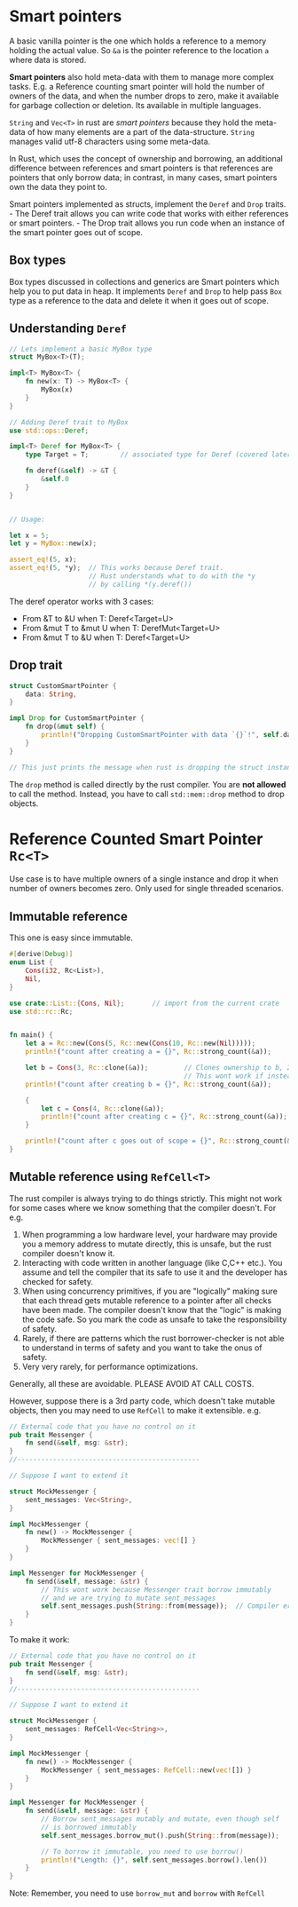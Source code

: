 # Smart pointers

A basic vanilla pointer is the one which holds a reference to a memory holding the actual value. So `&a` is the pointer reference to the location `a` where data is stored.

**Smart pointers** also hold meta-data with them to manage more complex tasks. E.g. a Reference counting smart pointer will hold the number of owners of the data, and when the number drops to zero, make it available for garbage collection or deletion. Its available in multiple languages.

`String` and `Vec<T>` in rust are _smart pointers_ because they hold the meta-data of how many elements are a part of the data-structure. `String` manages valid utf-8 characters using some meta-data.

In Rust, which uses the concept of ownership and borrowing, an additional difference between references and smart pointers is that references are pointers that only borrow data; in contrast, in many cases, smart pointers own the data they point to.

Smart pointers implemented as structs, implement the `Deref` and `Drop` traits.
    - The Deref trait allows you can write code that works with either references or smart pointers.
    - The Drop trait allows you run code when an instance of the smart pointer goes out of scope.

## Box types
Box types discussed in collections and generics are Smart pointers which help you to put data in heap. It implements `Deref` and `Drop` to help pass `Box` type as a reference to the data and delete it when it goes out of scope.

## Understanding `Deref`
```rust
// Lets implement a basic MyBox type
struct MyBox<T>(T);

impl<T> MyBox<T> {
    fn new(x: T) -> MyBox<T> {
        MyBox(x)
    }
}

// Adding Deref trait to MyBox
use std::ops::Deref;

impl<T> Deref for MyBox<T> {
    type Target = T;        // associated type for Deref (covered later)

    fn deref(&self) -> &T {
        &self.0
    }
}


// Usage:

let x = 5;
let y = MyBox::new(x);

assert_eq!(5, x);
assert_eq!(5, *y);  // This works because Deref trait.
                    // Rust understands what to do with the *y
                    // by calling *(y.deref())
```
The deref operator works with 3 cases:
- From &T to &U when T: Deref<Target=U>
- From &mut T to &mut U when T: DerefMut<Target=U>
- From &mut T to &U when T: Deref<Target=U>

## Drop trait
```rust
struct CustomSmartPointer {
    data: String,
}

impl Drop for CustomSmartPointer {
    fn drop(&mut self) {
        println!("Dropping CustomSmartPointer with data `{}`!", self.data);
    }
}

// This just prints the message when rust is dropping the struct instance
```
The `drop` method is called directly by the rust compiler. You are **not allowed** to call the method. Instead, you have to call `std::mem::drop` method to drop objects.

# Reference Counted Smart Pointer `Rc<T>`

Use case is to have multiple owners of a single instance and drop it when number of owners becomes zero.
Only used for single threaded scenarios.

## Immutable reference

This one is easy since immutable.
```rust
#[derive(Debug)]
enum List {
    Cons(i32, Rc<List>),
    Nil,
}

use crate::List::{Cons, Nil};       // import from the current crate
use std::rc::Rc;


fn main() {
    let a = Rc::new(Cons(5, Rc::new(Cons(10, Rc::new(Nil)))));
    println!("count after creating a = {}", Rc::strong_count(&a));

    let b = Cons(3, Rc::clone(&a));         // Clones ownership to b, 2 owners
                                            // This wont work if instead of Rc we are using Box
    println!("count after creating b = {}", Rc::strong_count(&a));

    {
        let c = Cons(4, Rc::clone(&a));
        println!("count after creating c = {}", Rc::strong_count(&a));
    }

    println!("count after c goes out of scope = {}", Rc::strong_count(&a));
}
```
## Mutable reference using `RefCell<T>`

The rust compiler is always trying to do things strictly. This might not work for some cases where we know something that the compiler doesn't. For e.g.

1) When programming a low hardware level, your hardware may provide you a memory address to mutate directly, this is unsafe, but the rust compiler doesn't know it.
2) Interacting with code written in another language (like C,C++ etc.). You assume and tell the compiler that its safe to use it and the developer has checked for safety.
3) When using concurrency primitives, if you are "logically" making sure that each thread gets mutable reference to a pointer after all checks have been made. The compiler doesn't know that the "logic" is making the code safe. So you mark the code as unsafe to take the responsibility of safety.
4) Rarely, if there are patterns which the rust borrower-checker is not able to understand in terms of safety and you want to take the onus of safety.
5) Very very rarely, for performance optimizations.

Generally, all these are avoidable. PLEASE AVOID AT CALL COSTS.

However, suppose there is a 3rd party code, which doesn't take mutable objects, then you may need to use `RefCell` to make it extensible. e.g.

```rust
// External code that you have no control on it
pub trait Messenger {
    fn send(&self, msg: &str);
}
//----------------------------------------------

// Suppose I want to extend it

struct MockMessenger {
    sent_messages: Vec<String>,
}

impl MockMessenger {
    fn new() -> MockMessenger {
        MockMessenger { sent_messages: vec![] }
    }
}

impl Messenger for MockMessenger {
    fn send(&self, message: &str) {
        // This wont work because Messenger trait borrow immutably
        // and we are trying to mutate sent_messages
        self.sent_messages.push(String::from(message));  // Compiler error
    }
}
```

To make it work:

```rust
// External code that you have no control on it
pub trait Messenger {
    fn send(&self, msg: &str);
}
//----------------------------------------------

// Suppose I want to extend it

struct MockMessenger {
    sent_messages: RefCell<Vec<String>>,
}

impl MockMessenger {
    fn new() -> MockMessenger {
        MockMessenger { sent_messages: RefCell::new(vec![]) }
    }
}

impl Messenger for MockMessenger {
    fn send(&self, message: &str) {
        // Borrow sent_messages mutably and mutate, even though self
        // is borrowed immutably
        self.sent_messages.borrow_mut().push(String::from(message));

        // To borrow it immutable, you need to use borrow()
        println!("Length: {}", self.sent_messages.borrow().len())
    }
}
```

Note: Remember, you need to use `borrow_mut` and `borrow` with `RefCell`


